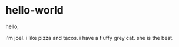 # hello-world

hello,

i'm joel. i like pizza and tacos. 
i have a fluffy grey cat. she is the best.
